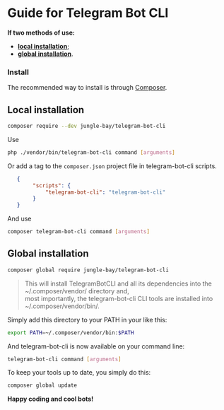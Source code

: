 # Guide for Telegram Bot CLI

**If two methods of use:**
* **[local installation](https://github.com/jungle-bay/telegram-bot-cli/blob/master/docs/guide.md#local-installation)**;
* **[global installation](https://github.com/jungle-bay/telegram-bot-cli/blob/master/docs/guide.md#global-installation)**.

### Install

The recommended way to install is through [Composer](https://getcomposer.org/doc/00-intro.md).

## Local installation

```bash
composer require --dev jungle-bay/telegram-bot-cli
```

Use

```bash
php ./vendor/bin/telegram-bot-cli command [arguments]
```

Or add a tag to the ```composer.json``` project file in telegram-bot-cli scripts.

```json
   {
        "scripts": {
            "telegram-bot-cli": "telegram-bot-cli"
        }
   }
```

And use

```bash
composer telegram-bot-cli command [arguments]
```

## Global installation

```bash
composer global require jungle-bay/telegram-bot-cli
```

> This will install TelegramBotCLI and all its dependencies into the ~/.composer/vendor/ directory and,  <br />
> most importantly, the telegram-bot-cli CLI tools are installed into ~/.composer/vendor/bin/.

Simply add this directory to your PATH in your like this:

```bash
export PATH=~/.composer/vendor/bin:$PATH
```

And telegram-bot-cli is now available on your command line:

```bash
telegram-bot-cli command [arguments]
```

To keep your tools up to date, you simply do this:
 
```bash
composer global update
```

**Happy coding and cool bots!**
